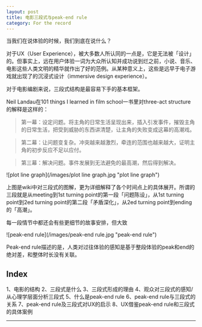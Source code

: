 ```yaml
---
layout: post
title: 电影三段式与peak-end rule
category: For the record
---
```


当我们在说体验的时候，我们到底在说什么？

对于UX（User Experience），被大多数人所认同的一点是，它是无法被「设计」的。但事实上，远在用户体验一词为大众所认知并成功说到烂之前，小说、音乐、电影这些人类文明的精华就作出了好的范例。从某种意义上，这些是远早于电子游戏就出现了的沉浸式设计（immersive design experience）。

对于电影编剧来说，三段式结构是最容易下手的基本框架。

Neil Landau在101 things I learned in film school一书里对three-act structure的解释是这样的：

> 第一幕：设定问题。将主角的日常生活呈现出来，插入引发事件，摧毁主角的日常生活，把受到威胁的东西讲清楚，让主角的失败变成这幕的高潮戏。

> 第二幕：让问题变复杂。冲突越来越激烈，牵连的范围也越来越大，证明主角的初步反应不足以应付。

> 第三幕：解决问题。事件发展到无法避免的最高潮，然后得到解决。


![plot line graph](/images/plot line graph.jpg "plot line graph")

上图是wiki中对三段式的图解，更为详细解释了各个时间点上的具体展开。所谓的三段就是从meeting到1st turning point的第一段「问题陈设」，从1st turning point到2ed turning point的第二段「矛盾深化」，从2ed turning point到ending的「高潮」。

每一段情节中都还会有些更细节的故事安排，但大致

![peak-end rule](/images/peak-end rule.jpg "peak-end rule")

Peak-end rule描述的是，人类对过往体验的感知是基于整段体验的peak和end的绝对差，和整体时长没有关联。

Index
----
1、电影的结构
2、三段式是什么
3、三段式形成的理由
4、观众对三段式的感知/从心理学层面分析三段式
5、什么是peak-end rule
6、peak-end rule与三段式的关系
7、peak-end rule及三段式对UX的启示
8、UX借鉴peak-end rule和三段式的具体案例

----





































